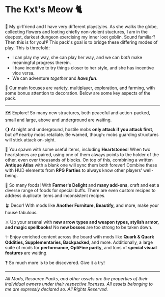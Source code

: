 The Kxt's Meow 🐈
==

📖 My girlfriend and I have very different playstyles. As she walks the globe, collecting flowers and looting chiefly non-violent stuctures, I am in the deepest, darkest dungeon exercising my inner loot goblin. Sound familiar? Then this is for you!💗 This pack's goal is to bridge these differing modes of play. This is threefold:

*   I can play my way, she can play her way, and we can _both_ make meaningful progress therein.
*   I have incentive to try things closer to her style, and she has incentive vice versa.
*   We can adventure _together_ and **_have fun_**.

📝 Our main focuses are variety, multiplayer, exploration, and farming, with some bonus attention to decoration. Below are some key aspects of the pack.

* * *

🗺️ Explore! So many new structures, both peaceful and action-packed, small and large, above and underground are waiting.

🌖 At night and underground, hostile mobs **only attack if you attack first**, but _all_ nearby mobs retaliate. Be warned, though: mobs guarding structures will stick attack on-sight.

💞 You spawn with some useful items, including **Heartstones**! When two heartstones are paired, using one of them always points to the holder of the other, even over thousands of blocks. On top of this, combining a written **Antique Atlas** with a blank one will sync them both forever! Combine these with HUD elements from **RPG Parties** to always know other players' well-being.

🍪 So many foods! With **Farmer's Delight** and **many add-ons**, craft and eat a diverse range of foods for special buffs. There are even custom recipes to address duplicate items and inconsistent recipes.

🪴 Decor! With mods like **Another Furniture, Beautify,** and more, make your house fabulous.

⚔️ Up your arsenal with **new arrow types and weapon types, stylish armor, and magic spellbooks**! No **new bosses** are too strong to be taken down.

✨ Enjoy enriched content across the board with mods like **Quark & Quark Oddities, Supplementaries, Backpacked**, and more. Additionally, a large suite of mods for **performance, OptiFine parity**, and tons of **special visual features** are waiting.

❓ So much more is to be discovered. Give it a try!

* * *

_All Mods, Resource Packs, and other assets are the properties of their individual owners under their respective licenses. All assets belonging to me are expressly declared so. All Rights Reserved._
